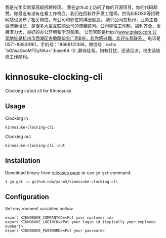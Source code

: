 我是光年实验室高级招聘经理。
我在github上访问了你的开源项目，你的代码超赞。你最近有没有在看工作机会，我们在招软件开发工程师，拉钩和BOSS等招聘网站也发布了相关岗位，有公司和职位的详细信息。
我们公司在杭州，业务主要做流量增长，是很多大型互联网公司的流量顾问。公司弹性工作制，福利齐全，发展潜力大，良好的办公环境和学习氛围。
公司官网是http://www.gnlab.com,公司地址是杭州市西湖区古墩路紫金广场B座，若你感兴趣，欢迎与我联系，
电话是0571-88839161，手机号：18668131388，微信号：echo 'bGhsaGxoMTEyNAo='|base64 -D ,静待佳音。如有打扰，还请见谅，祝生活愉快工作顺利。

# kinnosuke-clocking-cli
Clocking in/out cli for Kinnosuke.

## Usage

Clocking in

```
kinnosuke-clocking-cli
```

Clocking out

```
kinnosuke-clocking-cli -out
```

## Installation

Download binary from [releases page](https://github.com/yano3/kinnosuke-clocking-cli/releases) or use `go get` command.

```console
$ go get -u github.com/yano3/kinnosuke-clocking-cli
```

## Configuration

Set environment variables bellow.

```
export KINNOSUKE_COMPANYCD=<Put your customer id>
export KINNOSUKE_LOGINCD=<Put your login id (typically your employee number)>
export KINNOSUKE_PASSWORD=<Put your password>
```
